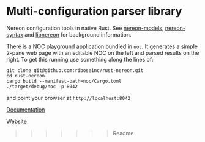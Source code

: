 # Multi-configuration parser library

Nereon configuration tools in native Rust. See
[nereon-models](https://github.com/riboseinc/nereon-models),
[nereon-syntax](https://github.com/nereon-syntax) and
[libnereon](https://github.com/rioseinc/libnereon/README.md)
for background information.

There is a NOC playground application bundled in `noc`. It generates
a simple 2-pane web page with an editable NOC on the left and parsed
results on the right. To get this running use something along the
lines of:

```
git clone git@github.com:riboseinc/rust-nereon.git
cd rust-nereon
cargo build --manifest-path=noc/Cargo.toml
./target/debug/noc -p 8042
```
and point your browser at `http://localhost:8042`

[Documentation](https://docs.rs/nereon)

[Website](https://github.com/riboseinc/nereon)
>>>>>>> Readme
